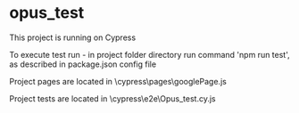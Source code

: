 # opus_test

This project is running on Cypress

To execute test run - in project folder directory run command 'npm run test', as described in package.json config file

Project pages are located in \cypress\pages\googlePage.js

Project tests are located in \cypress\e2e\Opus_test.cy.js
